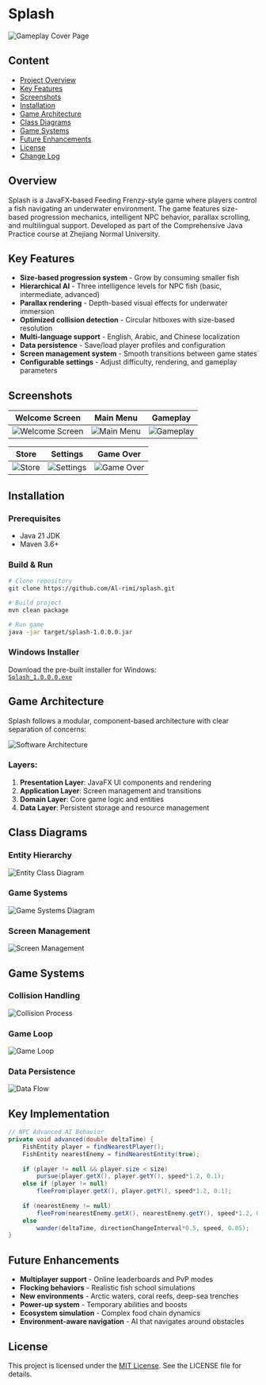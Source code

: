 # Splash

![Gameplay Cover Page](./resources/screenshots/GameplayCoverPage.png)

## Content
- [Project Overview](#project-overview)
- [Key Features](#key-features)
- [Screenshots](#screenshots)
- [Installation](#installation)
- [Game Architecture](#game-architecture)
- [Class Diagrams](#class-diagrams)
- [Game Systems](#game-systems)
- [Future Enhancements](#future-enhancements)
- [License](#license)
- [Change Log](CHANGELOG.md)

## Overview
Splash is a JavaFX-based Feeding Frenzy-style game where players control a fish navigating an underwater environment. The game features size-based progression mechanics, intelligent NPC behavior, parallax scrolling, and multilingual support. Developed as part of the Comprehensive Java Practice course at Zhejiang Normal University.

## Key Features
- **Size-based progression system** - Grow by consuming smaller fish
- **Hierarchical AI** - Three intelligence levels for NPC fish (basic, intermediate, advanced)
- **Parallax rendering** - Depth-based visual effects for underwater immersion
- **Optimized collision detection** - Circular hitboxes with size-based resolution
- **Multi-language support** - English, Arabic, and Chinese localization
- **Data persistence** - Save/load player profiles and configuration
- **Screen management system** - Smooth transitions between game states
- **Configurable settings** - Adjust difficulty, rendering, and gameplay parameters

## Screenshots
| Welcome Screen | Main Menu | Gameplay |
|----------------|-----------|----------|
| ![Welcome Screen](./resources/screenshots/WelcomeScreen.png) | ![Main Menu](./resources/screenshots/MainMenuScreen.png) | ![Gameplay](./resources/screenshots/GameplayScreen.png) |

| Store | Settings | Game Over |
|-------|----------|-----------|
| ![Store](./resources/screenshots/StoreScreen.png) | ![Settings](./resources/screenshots/SettingsScreen.png) | ![Game Over](./resources/screenshots/DeathScreen.png) |

## Installation
### Prerequisites
- Java 21 JDK
- Maven 3.6+

### Build & Run
```bash
# Clone repository
git clone https://github.com/Al-rimi/splash.git

# Build project
mvn clean package

# Run game
java -jar target/splash-1.0.0.0.jar
```

### Windows Installer
Download the pre-built installer for Windows:  
[`Splash_1.0.0.0.exe`](https://github.com/Al-rimi/splash/releases)

## Game Architecture
Splash follows a modular, component-based architecture with clear separation of concerns:

![Software Architecture](./resources/diagrams/SoftwareArchitecture.png)

### Layers:
1. **Presentation Layer**: JavaFX UI components and rendering
2. **Application Layer**: Screen management and transitions
3. **Domain Layer**: Core game logic and entities
4. **Data Layer**: Persistent storage and resource management

## Class Diagrams
### Entity Hierarchy
![Entity Class Diagram](./resources/diagrams/EntityClassDiagram.png)

### Game Systems
![Game Systems Diagram](./resources/diagrams/GameSystemsClassDiagram.png)

### Screen Management
![Screen Management](./resources/diagrams/ScreenManagementClassDiagram.png)

## Game Systems
### Collision Handling
![Collision Process](./resources/diagrams/CollisionHandlingActivityDiagram.png)

### Game Loop
![Game Loop](./resources/diagrams/GameLoopSequenceDiagram.png)

### Data Persistence
![Data Flow](./resources/diagrams/GameDataPersistence.png)

## Key Implementation
```java
// NPC Advanced AI Behavior
private void advanced(double deltaTime) {
    FishEntity player = findNearestPlayer();
    FishEntity nearestEnemy = findNearestEntity(true);
    
    if (player != null && player.size < size) 
        pursue(player.getX(), player.getY(), speed*1.2, 0.1);
    else if (player != null) 
        fleeFrom(player.getX(), player.getY(), speed*1.2, 0.1);
    
    if (nearestEnemy != null) 
        fleeFrom(nearestEnemy.getX(), nearestEnemy.getY(), speed*1.2, 0.1);
    else 
        wander(deltaTime, directionChangeInterval*0.5, speed, 0.05);
}
```

## Future Enhancements
- **Multiplayer support** - Online leaderboards and PvP modes
- **Flocking behaviors** - Realistic fish school simulations
- **New environments** - Arctic waters, coral reefs, deep-sea trenches
- **Power-up system** - Temporary abilities and boosts
- **Ecosystem simulation** - Complex food chain dynamics
- **Environment-aware navigation** - AI that navigates around obstacles

## License
This project is licensed under the [MIT License](LICENSE). See the LICENSE file for details.